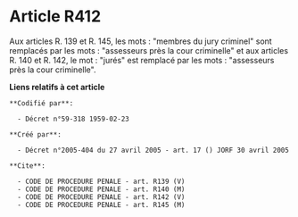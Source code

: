 # Article R412

Aux articles R. 139 et R. 145, les mots : "membres du jury criminel" sont remplacés par les mots : "assesseurs près la cour
criminelle" et aux articles R. 140 et R. 142, le mot : "jurés" est remplacé par les mots : "assesseurs près la cour
criminelle".

**Liens relatifs à cet article**

	**Codifié par**:

	  - Décret n°59-318 1959-02-23

	**Créé par**:

	  - Décret n°2005-404 du 27 avril 2005 - art. 17 () JORF 30 avril 2005

	**Cite**:

	  - CODE DE PROCEDURE PENALE - art. R139 (V)
	  - CODE DE PROCEDURE PENALE - art. R140 (M)
	  - CODE DE PROCEDURE PENALE - art. R142 (V)
	  - CODE DE PROCEDURE PENALE - art. R145 (M)
